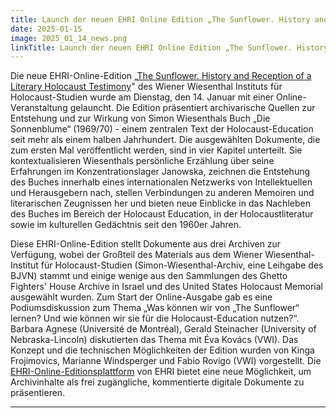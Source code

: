 ```yaml
---
title: Launch der neuen EHRI Online Edition „The Sunflower. History and Reception of a Literary Holocaust Testimony”
date: 2025-01-15
image: 2025_01_14_news.png
linkTitle: Launch der neuen EHRI Online Edition „The Sunflower. History and Reception of a Literary Holocaust Testimony”
---
```


Die neue EHRI-Online-Edition „[The Sunflower. History and Reception of a Literary Holocaust Testimony](https://the-sunflower.ehri-project.eu/)" des Wiener Wiesenthal Instituts für Holocaust-Studien wurde am Dienstag, den 14. Januar mit einer Online-Veranstaltung gelauncht. 
Die Edition präsentiert archivarische Quellen zur Entstehung und zur Wirkung von Simon Wiesenthals Buch „Die Sonnenblume“ (1969/70) - einem zentralen Text der Holocaust-Education seit mehr als einem halben Jahrhundert. Die ausgewählten Dokumente, die zum ersten Mal veröffentlicht werden, sind in vier Kapitel unterteilt. 
Sie kontextualisieren Wiesenthals persönliche Erzählung über seine Erfahrungen im Konzentrationslager Janowska, zeichnen die Entstehung des Buches innerhalb eines internationalen Netzwerks von Intellektuellen und Herausgebern nach, stellen Verbindungen zu anderen Memoiren und literarischen Zeugnissen her und bieten neue Einblicke in das Nachleben des Buches im Bereich der Holocaust Education, in der Holocaustliteratur sowie im kulturellen Gedächtnis seit den 1960er Jahren.

Diese EHRI-Online-Edition stellt Dokumente aus drei Archiven zur Verfügung, wobei der Großteil des Materials aus dem Wiener Wiesenthal-Institut für Holocaust-Studien (Simon-Wiesenthal-Archiv, eine Leihgabe des BJVN) stammt und einige wenige aus den Sammlungen des Ghetto Fighters' House Archive in Israel und des United States Holocaust Memorial ausgewählt wurden.
Zum Start der Online-Ausgabe gab es eine Podiumsdiskussion zum Thema „Was können wir von „The Sunflower“ lernen? Und wie können wir sie für die Holocaust-Education nutzen?“. Barbara Agnese (Université de Montréal), Gerald Steinacher (University of Nebraska-Lincoln) diskutierten das Thema mit Éva Kovács (VWI). Das Konzept und die technischen Möglichkeiten der Edition wurden von Kinga Frojimovics, Marianne Windsperger und Fabio Rovigo (VWI) vorgestellt. Die [EHRI-Online-Editionsplattform](https://www.ehri-project.eu/ehri-online-editions/) von EHRI bietet eine neue Möglichkeit, um Archivinhalte als frei zugängliche, kommentierte digitale Dokumente zu präsentieren.

---